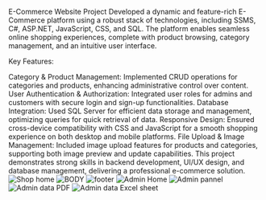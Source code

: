 E-Commerce Website Project
Developed a dynamic and feature-rich E-Commerce platform using a robust stack of technologies, including SSMS, C#, ASP.NET, JavaScript, CSS, and SQL. The platform enables seamless online shopping experiences, complete with product browsing, category management, and an intuitive user interface.

Key Features:

Category & Product Management: Implemented CRUD operations for categories and products, enhancing administrative control over content.
User Authentication & Authorization: Integrated user roles for admins and customers with secure login and sign-up functionalities.
Database Integration: Used SQL Server for efficient data storage and management, optimizing queries for quick retrieval of data.
Responsive Design: Ensured cross-device compatibility with CSS and JavaScript for a smooth shopping experience on both desktop and mobile platforms.
File Upload & Image Management: Included image upload features for products and categories, supporting both image preview and update capabilities.
This project demonstrates strong skills in backend development, UI/UX design, and database management, delivering a professional e-commerce solution.
![Shop home](https://github.com/user-attachments/assets/cb92f860-192c-4bf0-b64b-bd2967c67bdb)
![BODY](https://github.com/user-attachments/assets/7976d68a-760a-4a6d-9491-a126c4d4c707)
![footer](https://github.com/user-attachments/assets/383cece1-e908-4a00-b57c-d5590be304a2)
![Admin Home](https://github.com/user-attachments/assets/7b985d31-274f-4e51-93fe-cdd054e3c878)
![Admin pannel](https://github.com/user-attachments/assets/fcd0adb8-6d12-458f-9ad4-4cfffa65a245)
![Admin data PDF](https://github.com/user-attachments/assets/aac54225-b34e-4b4d-aad4-f3088b8ec42b)
![Admin data Excel sheet](https://github.com/user-attachments/assets/31443073-fbff-459d-bc06-f555c910d52e)
